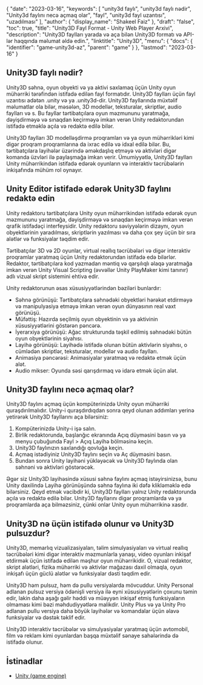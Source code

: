 {
  "date": "2023-03-16",
  "keywords": [
"unity3d faylı",
"unity3d faylı nədir",
"Unity3d faylını necə açmaq olar",
"fayl",
"unity3d fayl uzantısı",
"uzadılması"
],
  "author": {
    "display_name": "Shakeel Faiz"
},
  "draft": "false",
  "toc": true,
  "title": "Unity3D Fayl Format - Unity Web Player Arxivi",
  "description": "Unity3D faylları yarada və aça bilən Unity3D formatı və API-lər haqqında məlumat əldə edin.",
  "linktitle": "Unity3D",
  "menu": {
    "docs": {
      "identifier": "game-unity3d-az",
      "parent": "game"
}
},
  "lastmod": "2023-03-16"
}

## Unity3D faylı nədir?

Unity3D səhnə, oyun obyekti və ya aktivi saxlamaq üçün Unity oyun mühərriki tərəfindən istifadə edilən fayl formatıdır. Unity3D faylları üçün fayl uzantısı adətən .unity və ya .unity3d-dir. Unity3D fayllarında müxtəlif məlumatlar ola bilər, məsələn, 3D modellər, teksturalar, skriptlər, audio faylları və s. Bu fayllar tərtibatçılara oyun məzmununu yaratmağa, dəyişdirməyə və sınaqdan keçirməyə imkan verən Unity redaktorundan istifadə etməklə açıla və redaktə edilə bilər.

Unity3D faylları 3D modelləşdirmə proqramları və ya oyun mühərrikləri kimi digər proqram proqramlarına da ixrac edilə və idxal edilə bilər. Bu, tərtibatçılara layihələr üzərində əməkdaşlıq etməyə və aktivləri digər komanda üzvləri ilə paylaşmağa imkan verir. Ümumiyyətlə, Unity3D faylları Unity mühərrikindən istifadə edərək oyunların və interaktiv təcrübələrin inkişafında mühüm rol oynayır.

## Unity Editor istifadə edərək Unity3D faylını redaktə edin

Unity redaktoru tərtibatçılara Unity oyun mühərrikindən istifadə edərək oyun məzmununu yaratmağa, dəyişdirməyə və sınaqdan keçirməyə imkan verən qrafik istifadəçi interfeysidir. Unity redaktoru səviyyələrin dizaynı, oyun obyektlərinin yaradılması, skriptlərin yazılması və daha çox şey üçün bir sıra alətlər və funksiyalar təqdim edir.

Tərtibatçılar 3D və 2D oyunlar, virtual reallıq təcrübələri və digər interaktiv proqramlar yaratmaq üçün Unity redaktorundan istifadə edə bilərlər. Redaktor, tərtibatçılara kod yazmadan məntiq və qarşılıqlı əlaqə yaratmağa imkan verən Unity Visual Scripting (əvvəllər Unity PlayMaker kimi tanınır) adlı vizual skript sistemini ehtiva edir.

Unity redaktorunun əsas xüsusiyyətlərindən bəziləri bunlardır:

- Səhnə görünüşü: Tərtibatçılara səhnədəki obyektləri hərəkət etdirməyə və manipulyasiya etməyə imkan verən oyun dünyasının real vaxt görünüşü.
- Müfəttiş: Hazırda seçilmiş oyun obyektinin və ya aktivinin xüsusiyyətlərini göstərən pəncərə.
- İyerarxiya görünüşü: Ağac strukturunda təşkil edilmiş səhnədəki bütün oyun obyektlərinin siyahısı.
- Layihə görünüşü: Layihədə istifadə olunan bütün aktivlərin siyahısı, o cümlədən skriptlər, teksturalar, modellər və audio faylları.
- Animasiya pəncərəsi: Animasiyalar yaratmaq və redaktə etmək üçün alət.
- Audio mikser: Oyunda səsi qarışdırmaq və idarə etmək üçün alət.

## Unity3D faylını necə açmaq olar?

Unity3D faylını açmaq üçün kompüterinizdə Unity oyun mühərriki quraşdırılmalıdır. Unity-i quraşdırdıqdan sonra qeyd olunan addımları yerinə yetirərək Unity3D fayllarını aça bilərsiniz:

1. Kompüterinizdə Unity-i işə salın.
2. Birlik redaktorunda, başlanğıc ekranında Açıq düyməsini basın və ya menyu çubuğunda Fayl > Açıq Layihə bölməsinə keçin.
3. Unity3D faylınızın saxlandığı qovluğa keçin.
4. Açmaq istədiyiniz Unity3D faylını seçin və Aç düyməsini basın.
5. Bundan sonra Unity layihəni yükləyəcək və Unity3D faylında olan səhnəni və aktivləri göstərəcək.

Əgər siz Unity3D layihəsində xüsusi səhnə faylını açmaq istəyirsinizsə, bunu Unity daxilində Layihə görünüşündə səhnə faylına iki dəfə klikləməklə edə bilərsiniz. Qeyd etmək vacibdir ki, Unity3D faylları yalnız Unity redaktorunda açıla və redaktə edilə bilər. Unity3D fayllarını digər proqramlarda və ya proqramlarda aça bilməzsiniz, çünki onlar Unity oyun mühərrikinə xasdır.

## Unity3D nə üçün istifadə olunur və Unity3D pulsuzdur?

Unity3D, memarlıq vizualizasiyaları, təlim simulyasiyaları və virtual reallıq təcrübələri kimi digər interaktiv məzmunlarla yanaşı, video oyunları inkişaf etdirmək üçün istifadə edilən məşhur oyun mühərrikidir. O, vizual redaktor, skript alətləri, fizika mühərriki və aktivlər mağazası daxil olmaqla, oyun inkişafı üçün güclü alətlər və funksiyalar dəsti təqdim edir.

Unity3D həm pulsuz, həm də pullu versiyalarda mövcuddur. Unity Personal adlanan pulsuz versiya ödənişli versiya ilə eyni xüsusiyyətlərin çoxunu təmin edir, lakin daha aşağı gəlir həddi və müəyyən inkişaf etmiş funksiyaların olmaması kimi bəzi məhdudiyyətlərə malikdir. Unity Plus və ya Unity Pro adlanan pullu versiya daha böyük layihələr və komandalar üçün əlavə funksiyalar və dəstək təklif edir.

Unity3D interaktiv təcrübələr və simulyasiyalar yaratmaq üçün avtomobil, film və reklam kimi oyunlardan başqa müxtəlif sənaye sahələrində də istifadə olunur.

## İstinadlar
* [Unity (game engine)](https://en.wikipedia.org/wiki/Unity_(game_engine))
